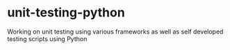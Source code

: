 # unit-testing-python
Working on unit testing using various frameworks as well as self developed testing scripts using Python
